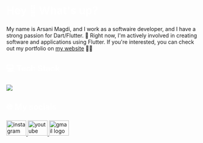  <h1 align="left" style="color:white;" >Hey 👋 What's up?</h1>

###

<p align="left">My name is Arsani Magdi, and I work as a softwaire developer, and I have a strong passion for Dart/Flutter. 💙 Right now, I'm actively involved in creating software and applications using Flutter. If you're interested, you can check out my portfolio on <a href="arsani-tech.netlify.app">my website</a> 📱👀</p>

###

<h2 align="left" style="color:white;" >💻 Tech Stack</h2>

###

<div align="left">
  <a href="#">
    <img src="https://skillicons.dev/icons?i=dart,flutter,firebase,pr,figma,vscode,androidstudio,git,github,visualstudio,windows,wordpress,sketchup,py,notion,linux,html,devto,css,apple&theme=dark" />
  </a>
 
</div>

###

<h2 align="left" style="color:white;" >🌐 My socials</h2>

###

<div align="left">
<div align="left">
  <a href="https://www.instagram.com/arsani278/" target="_blank">
    <img src="https://raw.githubusercontent.com/maurodesouza/profile-readme-generator/master/src/assets/icons/social/instagram/default.svg" width="52" height="40" alt="instagram logo"  />
  </a>
  <a href="https://www.youtube.com/c/ProgrammingWithFlexZ" target="_blank">
    <img src="https://raw.githubusercontent.com/maurodesouza/profile-readme-generator/master/src/assets/icons/social/youtube/default.svg" width="52" height="40" alt="youtube logo"  />
  </a>
  <a href="customersupport@arsanitecheg.onmicrosoft.com" target="_blank">
    <img src="https://raw.githubusercontent.com/maurodesouza/profile-readme-generator/master/src/assets/icons/social/gmail/default.svg" width="52" height="40" alt="gmail logo"  />
  </a>
  
</div>







 






  
 
